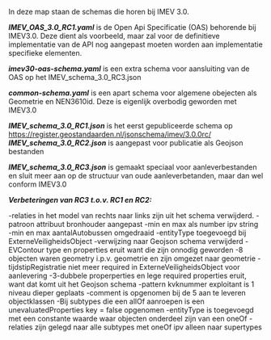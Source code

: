 In deze map staan de schemas die horen bij IMEV 3.0.

***IMEV_OAS_3.0_RC1.yaml*** is de Open Api Specificatie (OAS) behorende bij IMEV3.0.
Deze dient als voorbeeld, maar zal voor de definitieve implementatie van de API nog aangepast moeten worden aan implementatie specifieke elementen.  

***imev30-oas-schema.yaml*** is een extra schema voor aansluiting van de OAS op het IMEV_schema_3.0_RC3.json  

***common-schema.yaml*** is een apart schema voor algemene obejecten als Geometrie en NEN3610id. Deze is eigenlijk overbodig geworden met IMEV3.0

***IMEV_schema_3.0_RC1.json*** is het eerst gepubliceerde schema op https://register.geostandaarden.nl/jsonschema/imev/3.0.0rc/
***IMEV_schema_3.0_RC2.json*** is aangepast voor publicatie als Geojson bestanden  

***IMEV_schema_3.0_RC3.json*** is gemaakt speciaal voor aanleverbestanden en sluit meer aan op de structuur van oude aanleverbetanden, maar dan wel conform IMEV3.0

***Verbeteringen van RC3 t.o.v. RC1 en RC2:***  

-relaties in het model van rechts naar links zijn uit het schema verwijderd.
-patroon attribuut bronhouder aangepast
-min en max als number ipv string
-min en max aantalAutobussen omgedraaid 
-entityType toegevoegd bij ExterneVeiligheidsObject 
-verwijzing naar Geojson schema verwijderd 
-EVContour type en properties eruit want die zijn onnodig geworden 
-8 objecten waren geometry i.p.v. geometrie en zijn omgezet naar geometrie 
-tijdstipRegistratie niet meer required in ExterneVeiligheidsObject voor aanlevering 
-3-dubbele properperties en lege required properties eruit, want dat komt uit het Geojson schema 
-pattern kvknummer exploitant is 1 niveau dieper geplaats 
-comment is opgenomen bij de 5 aan te leveren objectklassen 
-Bij subtypes die een allOf aanroepen is een unevaluatedProperties key = false opgenomen 
-entityType is toegevoegd met een constante waarde waar objecten onderdeel zijn van een oneOf 
-relaties zijn gelegd naar alle subtypes met oneOf ipv alleen naar supertypes